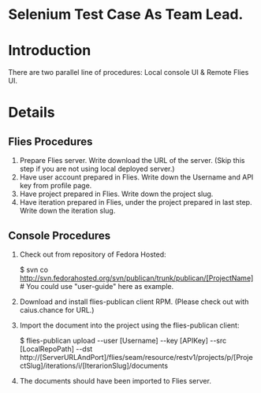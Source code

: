 # Selenium Test Case As Team Lead.

# Introduction

There are two parallel line of procedures: Local console UI & Remote Flies UI.

# Details

## Flies Procedures

1. Prepare Flies server. Write download the URL of the server. (Skip this step if you are not using local deployed server.)
1. Have user account prepared in Flies. Write down the Username and API key from profile page.
1. Have project prepared in Flies. Write down the project slug.
1. Have iteration prepared in Flies, under the project prepared in last step. Write down the iteration slug.

## Console Procedures

1. Check out from repository of Fedora Hosted:

    $ svn co http://svn.fedorahosted.org/svn/publican/trunk/publican/[ProjectName] # You could use "user-guide" here as example.

1. Download and install flies-publican client RPM. (Please check out with caius.chance for URL.)
1. Import the document into the project using the flies-publican client:

    $ flies-publican upload --user [Username] --key [APIKey] --src [LocalRepoPath] --dst http://[ServerURLAndPort]/flies/seam/resource/restv1/projects/p/[ProjectSlug]/iterations/i/[IterarionSlug]/documents

1. The documents should have been imported to Flies server.